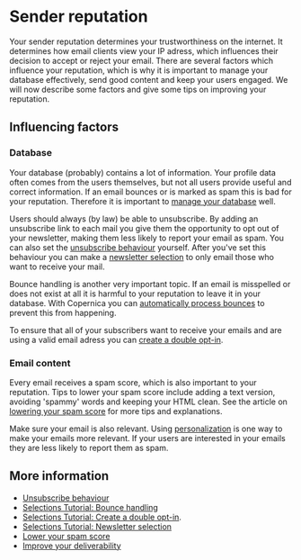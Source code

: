# Sender reputation

Your sender reputation determines your trustworthiness on the internet. It 
determines how email clients view your IP adress, which influences their 
decision to accept or reject your email. There are several factors which 
influence your reputation, which is why it is important to 
manage your database effectively, send good content 
and keep your users engaged. We will now describe some factors and give 
some tips on improving your reputation.

## Influencing factors

### Database

Your database (probably) contains a lot of information. Your profile data 
often comes from the users themselves, but not all users provide useful and 
correct information. If an email bounces or is marked as spam this is bad 
for your reputation. Therefore it is important to [manage your database](./database-introduction) 
well.

Users should always (by law) be able to unsubscribe. 
By adding an unsubscribe link to each mail you give them the opportunity 
to opt out of your newsletter, making them less likely to report your email 
as spam. You can also set the [unsubscribe behaviour](database-unsubscribe-behavior) 
yourself. After you've set this behaviour you can make a 
[newsletter selection](./create-a-mailing-list) to only email those who 
want to receive your mail.

Bounce handling is another very important topic. If an email is misspelled 
or does not exist at all it is harmful to your reputation to leave it in your 
database. With Copernica you can [automatically process bounces](./automatically-process-bounces) 
to prevent this from happening.

To ensure that all of your subscribers want to receive your emails and are 
using a valid email adress you can [create a double opt-in](create-a-double-optin-for-new-subscribers).

### Email content

Every email receives a spam score, which is also important to your reputation. 
Tips to lower your spam score include adding a text version, avoiding 
'spammy' words and keeping your HTML clean. See the article on 
[lowering your spam score](./some-tips-to-lower-your-email-spam-score) for more 
tips and explanations.

Make sure your email is also relevant. Using [personalization](./personalization) 
is one way to make your emails more relevant. If your users are interested 
in your emails they are less likely to report them as spam.

## More information

* [Unsubscribe behaviour](database-unsubscribe-behavior) 
* [Selections Tutorial: Bounce handling](./automatically-process-bounces) 
* [Selections Tutorial: Create a double opt-in](create-a-double-optin-for-new-subscribers).
* [Selections Tutorial: Newsletter selection](./create-a-mailing-list)
* [Lower your spam score](./some-tips-to-lower-your-email-spam-score)
* [Improve your deliverability](./deliverability)
